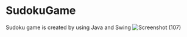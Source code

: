 # SudokuGame
Sudoku game is created by using Java and Swing
![Screenshot (107)](https://user-images.githubusercontent.com/110689198/209618073-5db689fe-8ec1-49ee-8d86-df1d54837f2d.png)
